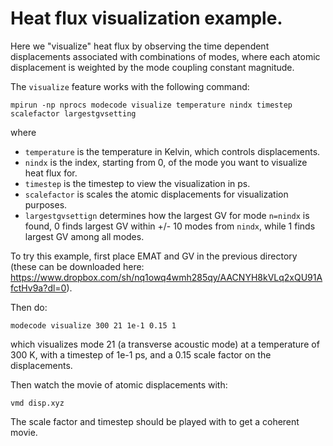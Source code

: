 # Heat flux visualization example.

Here we "visualize" heat flux by observing the time dependent displacements associated with combinations of modes, where each atomic displacement is weighted by the mode coupling constant magnitude.

The `visualize` feature works with the following command:

    mpirun -np nprocs modecode visualize temperature nindx timestep scalefactor largestgvsetting
    
where 

- `temperature` is the temperature in Kelvin, which controls displacements.
- `nindx` is the index, starting from 0, of the mode you want to visualize heat flux for.
- `timestep` is the timestep to view the visualization in ps.
- `scalefactor` is scales the atomic displacements for visualization purposes.
- `largestgvsettign` determines how the largest GV for mode `n=nindx` is found, 0 finds largest GV within +/- 10 modes from `nindx`, while 1 finds largest GV among all modes.

To try this example, first place EMAT and GV in the previous directory (these can be downloaded here: https://www.dropbox.com/sh/nq1owq4wmh285qy/AACNYH8kVLq2xQU91AfctHv9a?dl=0).

Then do:

    modecode visualize 300 21 1e-1 0.15 1
    
which visualizes mode 21 (a transverse acoustic mode) at a temperature of 300 K, with a timestep of 1e-1 ps, and a 0.15 scale factor on the displacements.

Then watch the movie of atomic displacements with:

    vmd disp.xyz

The scale factor and timestep should be played with to get a coherent movie.
